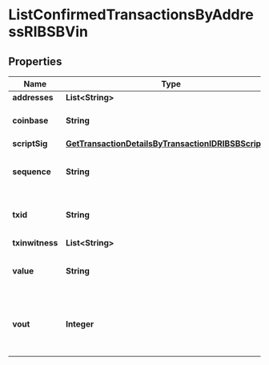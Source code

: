 

# ListConfirmedTransactionsByAddressRIBSBVin


## Properties

Name | Type | Description | Notes
------------ | ------------- | ------------- | -------------
**addresses** | **List&lt;String&gt;** |  | 
**coinbase** | **String** | Represents the coinbase hex. |  [optional]
**scriptSig** | [**GetTransactionDetailsByTransactionIDRIBSBScriptSig**](GetTransactionDetailsByTransactionIDRIBSBScriptSig.md) |  | 
**sequence** | **String** | Represents the script sequence number. | 
**txid** | **String** | Represents the reference transaction identifier. |  [optional]
**txinwitness** | **List&lt;String&gt;** |  |  [optional]
**value** | **String** | Represents the sent/received amount. |  [optional]
**vout** | **Integer** | Defines the vout of the transaction output, i.e. which output to spend. |  [optional]



